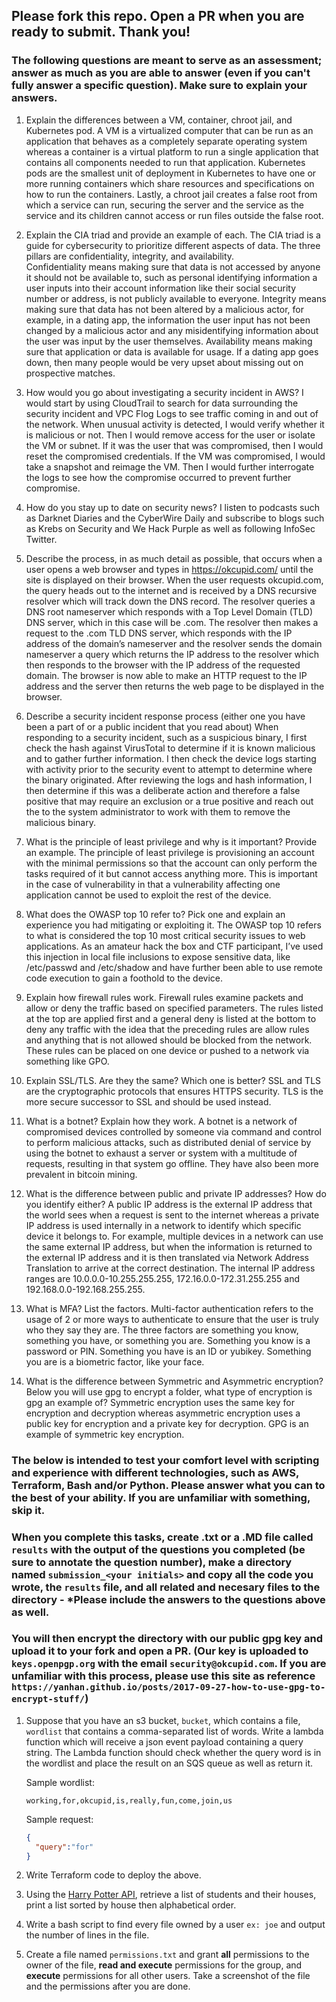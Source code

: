 ## Please fork this repo. Open a PR when you are ready to submit. Thank you!

### The following questions are meant to serve as an assessment; answer as much as you are able to answer (even if you can't fully answer a specific question). Make sure to explain your answers.




1. Explain the differences between a VM, container, chroot jail, and Kubernetes pod.
A VM is a virtualized computer that can be run as an application that behaves as a completely separate operating system whereas a container is a virtual platform to run a single application that contains all components needed to run that application.  Kubernetes pods are the smallest unit of deployment in Kubernetes to have one or more running containers which share resources and specifications on how to run the containers.  Lastly, a chroot jail creates a false root from which a service can run, securing the server and the service as the service and its children cannot access or run files outside the false root.

2. Explain the CIA triad and provide an example of each.
The CIA triad is a guide for cybersecurity to prioritize different aspects of data.  The three pillars are confidentiality, integrity, and availability.  
Confidentiality means making sure that data is not accessed by anyone it should not be available to, such as personal identifying information a user inputs into their account information like their social security number or address, is not publicly available to everyone.
Integrity means making sure that data has not been altered by a malicious actor, for example, in a dating app, the information the user input has not been changed by a malicious actor and any misidentifying information about the user was input by the user themselves.
Availability means making sure that application or data is available for usage.  If a dating app goes down, then many people would be very upset about missing out on prospective matches.  

3. How would you go about investigating a security incident in AWS?
I would start by using CloudTrail to search for data surrounding the security incident and VPC Flog Logs to see traffic coming in and out of the network.  When unusual activity is detected, I would verify whether it is malicious or not.  Then I would remove access for the user or isolate the VM or subnet.  If it was the user that was compromised, then I would reset the compromised credentials.  If the VM was compromised, I would take a snapshot and reimage the VM.  Then I would further interrogate the logs to see how the compromise occurred to prevent further compromise.

4. How do you stay up to date on security news?
I listen to podcasts such as Darknet Diaries and the CyberWire Daily and subscribe to blogs such as Krebs on Security and We Hack Purple as well as following InfoSec Twitter.  

5. Describe the process, in as much detail as possible, that occurs when a user opens a web browser and types in <https://okcupid.com/> until the site is displayed on their browser.
When the user requests okcupid.com, the query heads out to the internet and is received by a DNS recursive resolver which will track down the DNS record.  The resolver queries a DNS root nameserver which responds with a Top Level Domain (TLD) DNS server, which in this case will be .com.  The resolver then makes a request to the .com TLD DNS server, which responds with the IP address of the domain’s nameserver and the resolver sends the domain nameserver a query which returns the IP address to the resolver which then responds to the browser with the IP address of the requested domain.  The browser is now able to make an HTTP request to the IP address and the server then returns the web page to be displayed in the browser.  

6. Describe a security incident response process (either one you have been a part of or a public incident that you read about)
When responding to a security incident, such as a suspicious binary, I first check the hash against VirusTotal to determine if it is known malicious and to gather further information.  I then check the device logs starting with activity prior to the security event to attempt to determine where the binary originated.  After reviewing the logs and hash information, I then determine if this was a deliberate action and therefore a false positive that may require an exclusion or a true positive and reach out the to the system administrator to work with them to remove the malicious binary. 

7. What is the principle of least privilege and why is it important? Provide an example.
The principle of least privilege is provisioning an account with the minimal permissions so that the account can only perform the tasks required of it but cannot access anything more.  This is important in the case of vulnerability in that a vulnerability affecting one application cannot be used to exploit the rest of the device.  

8. What does the OWASP top 10 refer to? Pick one and explain an experience you had mitigating or exploiting it. 
The OWASP top 10 refers to what is considered the top 10 most critical security issues to web applications.  As an amateur hack the box and CTF participant, I’ve used this injection in local file inclusions to expose sensitive data, like /etc/passwd and /etc/shadow and have further been able to use remote code execution to gain a foothold to the device.

9. Explain how firewall rules work.
Firewall rules examine packets and allow or deny the traffic based on specified parameters.  The rules listed at the top are applied first and a general deny is listed at the bottom to deny any traffic with the idea that the preceding rules are allow rules and anything that is not allowed should be blocked from the network.  These rules can be placed on one device or pushed to a network via something like GPO.

10. Explain SSL/TLS. Are they the same? Which one is better?
SSL and TLS are the cryptographic protocols that ensures HTTPS security.  TLS is the more secure successor to SSL and should be used instead.

11. What is a botnet? Explain how they work. 
A botnet is a network of compromised devices controlled by someone via command and control to perform malicious attacks, such as distributed denial of service by using the botnet to exhaust a server or system with a multitude of requests, resulting in that system go offline.  They have also been more prevalent in bitcoin mining.

12. What is the difference between public and private IP addresses? How do you identify either? 
A public IP address is the external IP address that the world sees when a request is sent to the internet whereas a private IP address is used internally in a network to identify which specific device it belongs to.  For example, multiple devices in a network can use the same external IP address, but when the information is returned to the external IP address and it is then translated via Network Address Translation to arrive at the correct destination.  The internal IP address ranges are 10.0.0.0-10.255.255.255, 172.16.0.0-172.31.255.255 and 192.168.0.0-192.168.255.255.

13. What is MFA? List the factors.
Multi-factor authentication refers to the usage of 2 or more ways to authenticate to ensure that the user is truly who they say they are.  The three factors are something you know, something you have, or something you are.  Something you know is a password or PIN.  Something you have is an ID or yubikey.  Something you are is a biometric factor, like your face. 

14. What is the difference between Symmetric and Asymmetric encryption? Below you will use gpg to encrypt a folder, what type of encryption is gpg an example of?
Symmetric encryption uses the same key for encryption and decryption whereas asymmetric encryption uses a public key for encryption and a private key for decryption.  GPG is an example of symmetric key encryption.

### The below is intended to test your comfort level with scripting and experience with different technologies, such as AWS, Terraform, Bash and/or Python. Please answer what you can to the best of your ability. If you are unfamiliar with something, skip it. 
### When you complete this tasks, create .txt or a .MD file called `results` with the output of the questions you completed (be sure to annotate the question number), make a directory named `submission_<your initials>` and copy all the code you wrote, the `results` file, and all related and necesary files to the directory - *Please include the answers to the questions above as well. 
### You will then encrypt the directory with our public gpg key and upload it to your fork and open a PR. (Our key is uploaded to `keys.openpgp.org` with the email `security@okcupid.com`. If you are unfamiliar with this process, please use this site as reference `https://yanhan.github.io/posts/2017-09-27-how-to-use-gpg-to-encrypt-stuff/`)

1. Suppose that you have an s3 bucket, `bucket`, which contains a file, `wordlist` that contains a comma-separated list of words. Write a lambda function which will  receive a json event payload containing a query string. The Lambda function should check whether the query word is in the wordlist and place the result on an SQS queue as well as return it.

   Sample wordlist:

   ``` 
   working,for,okcupid,is,really,fun,come,join,us
   ```

   Sample request:

   ``` json
   {
     "query":"for"
   }
   ```
2. Write Terraform code to deploy the above.
3. Using the [Harry Potter API](https://hp-api.herokuapp.com/), retrieve a list of students and their houses, print a list sorted by house then alphabetical order.
4. Write a bash script to find every file owned by a user `ex: joe` and output the number of lines in the file.
5. Create a file named `permissions.txt` and grant **all** permissions to the owner of the file, **read and execute** permissions for the group, and **execute** permissions for all other users. Take a screenshot of the file and the permissions after you are done.
